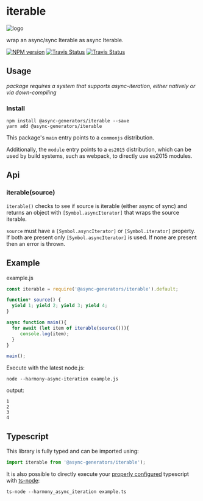 # iterable
![logo](https://avatars1.githubusercontent.com/u/31987273?v=4&s=100)

wrap an async/sync Iterable as async Iterable. 

[![NPM version][npm-image]][npm-url]
[![Travis Status][travis-image]][travis-url]
[![Travis Status][codecov-image]][codecov-url]

## Usage

_package requires a system that supports async-iteration, either natively or via down-compiling_

### Install
```
npm install @async-generators/iterable --save
yarn add @async-generators/iterable
```

This package's `main` entry points to a `commonjs` distribution. 

Additionally, the `module` entry points to a `es2015` distribution, which can be used by build systems, such as webpack, to directly use es2015 modules. 

## Api

### iterable(source)

<code>iterable()</code> checks to see if source is iterable (either async of sync) and returns an object with `[Symbol.asyncIterator]` that wraps the source iterable. 

`source` must have a `[Symbol.asyncIterator]` or `[Symbol.iterator]` property. If both are present only `[Symbol.asyncIterator]` is used. If none are present then an error is thrown. 

## Example

example.js
```js
const iterable = require('@async-generators/iterable').default;

function* source() {
  yield 1; yield 2; yield 3; yield 4;
}

async function main(){
  for await (let item of iterable(source())){
     console.log(item);
  }
}

main();
```

Execute with the latest node.js: 

```
node --harmony-async-iteration example.js
```

output:
```
1
2
3
4
```
## Typescript

This library is fully typed and can be imported using: 

```ts
import iterable from '@async-generators/iterable');
```

It is also possible to directly execute your [properly configured](https://stackoverflow.com/a/43694282/1657476) typescript with [ts-node](https://www.npmjs.com/package/ts-node):

```
ts-node --harmony_async_iteration example.ts
```

[npm-url]: https://npmjs.org/package/@async-generators/iterable
[npm-image]: https://img.shields.io/npm/v/@async-generators/iterable.svg
[npm-downloads]: https://img.shields.io/npm/dm/@async-generators/iterable.svg
[travis-url]: https://travis-ci.org/async-generators/iterable
[travis-image]: https://img.shields.io/travis/async-generators/iterable/master.svg
[codecov-url]: https://codecov.io/gh/async-generators/iterable
[codecov-image]: https://codecov.io/gh/async-generators/iterable/branch/master/graph/badge.svg
